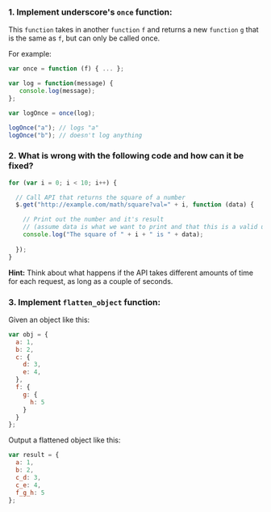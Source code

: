 ### 1.    Implement underscore's `once` function:

This `function` takes in another `function` `f` and returns a new `function` `g` that is the same as `f`, but can only be called once.

For example:

```javascript
var once = function (f) { ... };

var log = function(message) {
   console.log(message);
};

var logOnce = once(log);

logOnce("a"); // logs "a"
logOnce("b"); // doesn't log anything
```

### 2.    What is wrong with the following code and how can it be fixed?

```javascript
for (var i = 0; i < 10; i++) {

  // Call API that returns the square of a number
  $.get("http://example.com/math/square?val=" + i, function (data) {

    // Print out the number and it's result
    // (assume data is what we want to print and that this is a valid use of the API)
    console.log("The square of " + i + " is " + data);
  
  });
}
```
**Hint:** Think about what happens if the API takes different amounts of time for each request, as long as a couple of seconds.

### 3.    Implement `flatten_object` function:

Given an object like this:

```javascript
var obj = {
  a: 1,
  b: 2,
  c: {
    d: 3,
    e: 4,
  },
  f: {
    g: {
      h: 5
    }
  }
};
```

Output a flattened object like this:

```javascript
var result = {
  a: 1,
  b: 2,
  c_d: 3,
  c_e: 4,
  f_g_h: 5
};
```